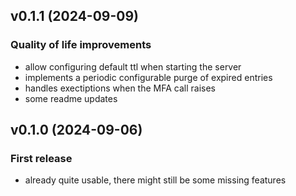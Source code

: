 ## v0.1.1 (2024-09-09)

### Quality of life improvements

- allow configuring default ttl when starting the server
- implements a periodic configurable purge of expired entries
- handles exectiptions when the MFA call raises
- some readme updates

## v0.1.0 (2024-09-06)

### First release

- already quite usable, there might still be some missing  features